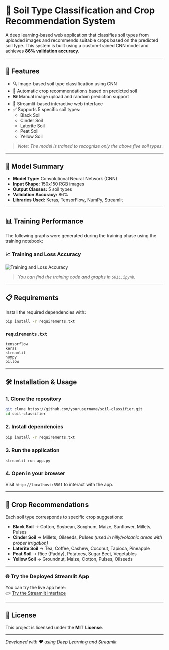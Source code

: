 # 🌱 Soil Type Classification and Crop Recommendation System

A deep learning-based web application that classifies soil types from uploaded images and recommends suitable crops based on the predicted soil type. This system is built using a custom-trained CNN model and achieves **86% validation accuracy**.

---

## 🚀 Features

- 🔍 Image-based soil type classification using CNN
- 🌾 Automatic crop recommendations based on predicted soil
- 🖼️ Manual image upload and random prediction support
- 🧠 Streamlit-based interactive web interface
- ✅ Supports 5 specific soil types:
  - Black Soil
  - Cinder Soil
  - Laterite Soil
  - Peat Soil
  - Yellow Soil

> _Note: The model is trained to recognize only the above five soil types._

---

## 🧠 Model Summary

- **Model Type:** Convolutional Neural Network (CNN)
- **Input Shape:** 150x150 RGB images
- **Output Classes:** 5 soil types
- **Validation Accuracy:** 86%
- **Libraries Used:** Keras, TensorFlow, NumPy, Streamlit

---

## 📊 Training Performance

The following graphs were generated during the training phase using the training notebook:

### 📈 Training and Loss Accuracy
![Training and Loss Accuracy](![output](https://github.com/user-attachments/assets/065ed660-30a7-4418-b931-d2c0a86e912e)
)

> _You can find the training code and graphs in `SOIL.ipynb`._

---

## 📋 Requirements

Install the required dependencies with:

```bash
pip install -r requirements.txt
```

### `requirements.txt`

```
tensorflow
keras
streamlit
numpy
pillow
```

---

## 🛠️ Installation & Usage

### 1. Clone the repository

```bash
git clone https://github.com/yourusername/soil-classifier.git
cd soil-classifier
```

### 2. Install dependencies

```bash
pip install -r requirements.txt
```

### 3. Run the application

```bash
streamlit run app.py
```

### 4. Open in your browser

Visit `http://localhost:8501` to interact with the app.

---

## 🌾 Crop Recommendations

Each soil type corresponds to specific crop suggestions:

- **Black Soil** → Cotton, Soybean, Sorghum, Maize, Sunflower, Millets, Pulses  
- **Cinder Soil** → Millets, Oilseeds, Pulses _(used in hilly/volcanic areas with proper irrigation)_  
- **Laterite Soil** → Tea, Coffee, Cashew, Coconut, Tapioca, Pineapple  
- **Peat Soil** → Rice (Paddy), Potatoes, Sugar Beet, Vegetables  
- **Yellow Soil** → Groundnut, Maize, Cotton, Pulses, Oilseeds

---

### 🌐 Try the Deployed Streamlit App

You can try the live app here:  
👉 [Try the Streamlit Interface](https://soil-classifier-app.streamlit.app)

---

## 📝 License

This project is licensed under the **MIT License**.

---

_Developed with ❤️ using Deep Learning and Streamlit_

